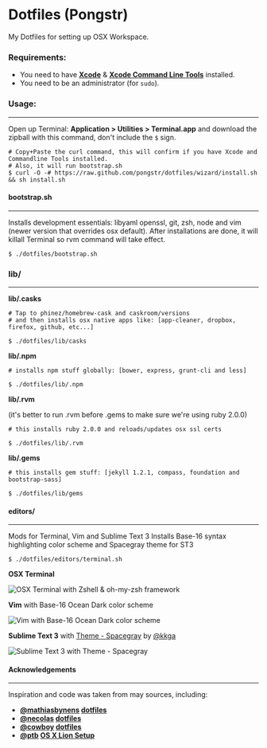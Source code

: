 Dotfiles (Pongstr)
==================

My Dotfiles for setting up OSX Workspace.

### Requirements:

  - You need to have **[Xcode](https://developer.apple.com/xcode/)** &amp; **[Xcode Command Line Tools](https://developer.apple.com/downloads)** installed.
  - You need to be an administrator (for ```sudo```).
  
### Usage:

-----------------

Open up Terminal: **Application > Utilities > Terminal.app** and download the zipball with this command, don't include the ```$``` sign.

```shell
# Copy+Paste the curl command, this will confirm if you have Xcode and Commandline Tools installed.
# Also, it will run bootstrap.sh
$ curl -O -# https://raw.github.com/pongstr/dotfiles/wizard/install.sh && sh install.sh
```

#### bootstrap.sh

-----------------


Installs development essentials: libyaml openssl, git, zsh, node and vim (newer version that overrides osx default). After installations are done, it will killall Terminal so rvm command will take effect.

```shell 
$ ./dotfiles/bootstrap.sh
```

### lib/

-----------------

**lib/.casks**

```shell
# Tap to phinez/homebrew-cask and caskroom/versions
# and then installs osx native apps like: [app-cleaner, dropbox, firefox, github, etc...]

$ ./dotfiles/lib/casks
```

**lib/.npm**

```shell
# installs npm stuff globally: [bower, express, grunt-cli and less]

$ ./dotfiles/lib/.npm
```

**lib/.rvm** 

(it's better to run .rvm before .gems to make sure we're using ruby 2.0.0)

```shell
# this installs ruby 2.0.0 and reloads/updates osx ssl certs

$ ./dotfiles/lib/.rvm
```

**lib/.gems**

```shell
# this installs gem stuff: [jekyll 1.2.1, compass, foundation and bootstrap-sass]

$ ./dotfiles/lib/gems
```



#### editors/

-----------------

Mods for Terminal, Vim and Sublime Text 3
Installs Base-16 syntax highlighting color scheme and Spacegray theme for ST3

```shell
$ ./dotfiles/editors/terminal.sh
```

**OSX Terminal** 

![OSX Terminal with Zshell &amp; oh-my-zsh framework](http://farm4.staticflickr.com/3757/11662443365_f23de1f965_o.png)

**Vim** with Base-16 Ocean Dark color scheme

![Vim with Base-16 Ocean Dark color scheme](http://farm8.staticflickr.com/7337/11662693013_1f7e0ec158_o.png)

**Sublime Text 3** with [Theme - Spacegray](https://github.com/kkga/spacegray) by [@kkga](https://github.com/kkga)

![Sublime Text 3 with Theme - Spacegray ](http://farm4.staticflickr.com/3831/11663224596_107ca73f95_o.png)
                  
#### Acknowledgements

-----------------

Inspiration and code was taken from may sources, including:

  - **[@mathiasbynens](https://github.com/mathiasbynens/) [dotfiles](https://github.com/mathiasbynens/dotfiles)**
  - **[@necolas](https://github.com/necolas/) [dotfiles](https://github.com/necolas/dotfiles)**
  - **[@cowboy](https://twitter.com/cowboy/) [dotfiles](https://github.com/cowboy/dotfiles)**
  - **[@ptb](https://github.com/ptb/) [OS X Lion Setup](https://github.com/ptb/Mac-OS-X-Lion-Setup)**
